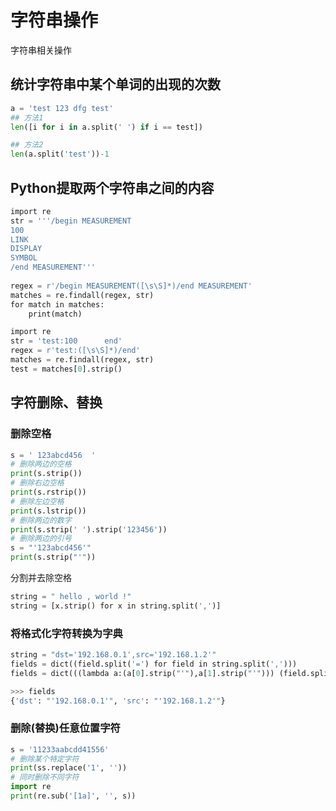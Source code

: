 # 字符串操作
字符串相关操作
<!--more-->

## 统计字符串中某个单词的出现的次数

```python
a = 'test 123 dfg test'
## 方法1
len([i for i in a.split(' ') if i == test])

## 方法2
len(a.split('test'))-1
```

## Python提取两个字符串之间的内容
```python
import re 
str = '''/begin MEASUREMENT
100
LINK
DISPLAY
SYMBOL
/end MEASUREMENT'''
 
regex = r'/begin MEASUREMENT([\s\S]*)/end MEASUREMENT'
matches = re.findall(regex, str)
for match in matches:
    print(match)
```

```python
import re 
str = 'test:100      end' 
regex = r'test:([\s\S]*)/end'
matches = re.findall(regex, str)
test = matches[0].strip()
```

## 字符删除、替换
### 删除空格
```python
s = ' 123abcd456  '
# 删除两边的空格
print(s.strip())
# 删除右边空格
print(s.rstrip()) 
# 删除左边空格
print(s.lstrip())
# 删除两边的数字
print(s.strip(' ').strip('123456'))
# 删除两边的引号
s = "'123abcd456'"
print(s.strip("'"))
```

分割并去除空格
```python
string = " hello , world !"
string = [x.strip() for x in string.split(',')]
```
### 将格式化字符转换为字典
```python
string = "dst='192.168.0.1',src='192.168.1.2'"
fields = dict((field.split('=') for field in string.split(',')))
fields = dict(((lambda a:(a[0].strip("'"),a[1].strip("'"))) (field.split('=')) for field in string.split(',')))
```

```python
>>> fields
{'dst': "'192.168.0.1'", 'src': "'192.168.1.2'"}
```

### 删除(替换)任意位置字符
```python
s = '11233aabcdd41556'
# 删除某个特定字符
print(ss.replace('1', ''))
# 同时删除不同字符
import re
print(re.sub('[1a]', '', s))
```

